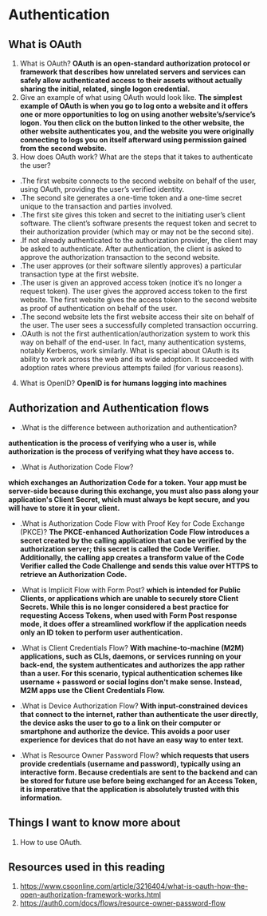 # Authentication

## What is OAuth

1. What is OAuth?
**OAuth is an open-standard authorization protocol or framework that describes how unrelated servers and services can safely allow authenticated access to their assets without actually sharing the initial, related, single logon credential.**
2. Give an example of what using OAuth would look like.
**The simplest example of OAuth is when you go to log onto a website and it offers one or more opportunities to log on using another website’s/service’s logon. You then click on the button linked to the other website, the other website authenticates you, and the website you were originally connecting to logs you on itself afterward using permission gained from the second website.**
3. How does OAuth work? What are the steps that it takes to authenticate the user?

* .The first website connects to the second website on behalf of the user, using OAuth, providing the user’s verified identity.
* .The second site generates a one-time token and a one-time secret unique to the transaction and parties involved.
* .The first site gives this token and secret to the initiating user’s client software.
The client’s software presents the request token and secret to their authorization provider (which may or may not be the second site).
* .If not already authenticated to the authorization provider, the client may be asked to authenticate. After authentication, the client is asked to approve the authorization transaction to the second website.
* .The user approves (or their software silently approves) a particular transaction type at the first website.
* .The user is given an approved access token (notice it’s no longer a request token).
The user gives the approved access token to the first website.
The first website gives the access token to the second website as proof of authentication on behalf of the user.
* .The second website lets the first website access their site on behalf of the user.
The user sees a successfully completed transaction occurring.
* .OAuth is not the first authentication/authorization system to work this way on behalf of the end-user. In fact, many authentication systems, notably Kerberos, work similarly. What is special about OAuth is its ability to work across the web and its wide adoption. It succeeded with adoption rates where previous attempts failed (for various reasons).

4. What is OpenID?
**OpenID is for humans logging into machines**

## Authorization and Authentication flows

* .What is the difference between authorization and authentication?

**authentication is the process of verifying who a user is, while authorization is the process of verifying what they have access to.**

* .What is Authorization Code Flow?

**which exchanges an Authorization Code for a token. Your app must be server-side because during this exchange, you must also pass along your application's Client Secret, which must always be kept secure, and you will have to store it in your client.**

* .What is Authorization Code Flow with Proof Key for Code Exchange (PKCE)?
**The PKCE-enhanced Authorization Code Flow introduces a secret created by the calling application that can be verified by the authorization server; this secret is called the Code Verifier. Additionally, the calling app creates a transform value of the Code Verifier called the Code Challenge and sends this value over HTTPS to retrieve an Authorization Code.**
* .What is Implicit Flow with Form Post?
**which is intended for Public Clients, or applications which are unable to securely store Client Secrets. While this is no longer considered a best practice for requesting Access Tokens, when used with Form Post response mode, it does offer a streamlined workflow if the application needs only an ID token to perform user authentication.**

* .What is Client Credentials Flow?
**With machine-to-machine (M2M) applications, such as CLIs, daemons, or services running on your back-end, the system authenticates and authorizes the app rather than a user. For this scenario, typical authentication schemes like username + password or social logins don't make sense. Instead, M2M apps use the Client Credentials Flow.**
* .What is Device Authorization Flow?
**With input-constrained devices that connect to the internet, rather than authenticate the user directly, the device asks the user to go to a link on their computer or smartphone and authorize the device. This avoids a poor user experience for devices that do not have an easy way to enter text.**
* .What is Resource Owner Password Flow?
**which requests that users provide credentials (username and password), typically using an interactive form. Because credentials are sent to the backend and can be stored for future use before being exchanged for an Access Token, it is imperative that the application is absolutely trusted with this information.**

## Things I want to know more about

1. How to use OAuth.

## Resources used in this reading

1. <https://www.csoonline.com/article/3216404/what-is-oauth-how-the-open-authorization-framework-works.html>
2. <https://auth0.com/docs/flows/resource-owner-password-flow>